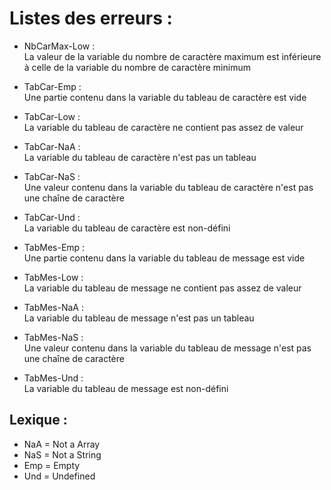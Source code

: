 # Listes des erreurs :

* NbCarMax-Low :  
La valeur de la variable du nombre de caractère maximum est inférieure à celle de la variable du nombre de caractère minimum

* TabCar-Emp :  
Une partie contenu dans la variable du tableau de caractère est vide

* TabCar-Low :  
La variable du tableau de caractère ne contient pas assez de valeur

* TabCar-NaA :  
La variable du tableau de caractère n'est pas un tableau

* TabCar-NaS :  
Une valeur contenu dans la variable du tableau de caractère n'est pas une chaîne de caractère

* TabCar-Und :  
La variable du tableau de caractère est non-défini

* TabMes-Emp :  
Une partie contenu dans la variable du tableau de message est vide

* TabMes-Low :  
La variable du tableau de message ne contient pas assez de valeur

* TabMes-NaA :  
La variable du tableau de message n'est pas un tableau

* TabMes-NaS :  
Une valeur contenu dans la variable du tableau de message n'est pas une chaîne de caractère

* TabMes-Und :  
La variable du tableau de message est non-défini

## Lexique :
* NaA = Not a Array  
* NaS = Not a String  
* Emp = Empty  
* Und = Undefined